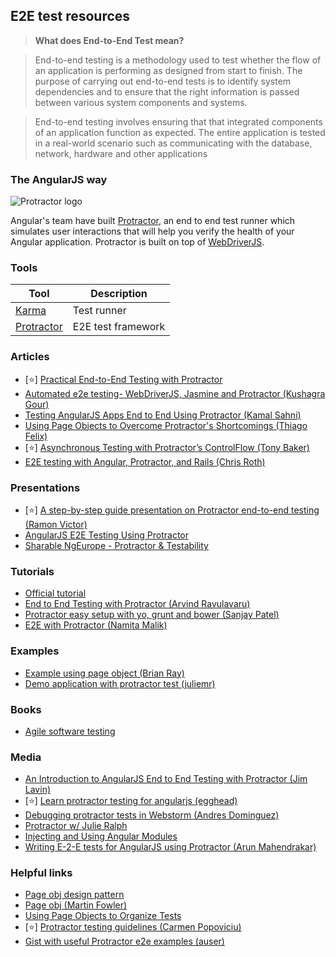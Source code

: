 ## E2E test resources
> **What does End-to-End Test mean?**


>End-to-end testing is a methodology used to test whether the flow of an application is performing as designed from start to finish. The purpose of carrying out end-to-end tests is to identify system dependencies and to ensure that the right information is passed between various system components and systems.


>End-to-end testing involves ensuring that that integrated components of an application function as expected. The entire application is tested in a real-world scenario such as communicating with the database, network, hardware and other applications 

 
### The AngularJS way
![Protractor logo](http://i57.tinypic.com/x3fme0.png)


Angular's team have built [Protractor](http://angular.github.io/protractor/#/), an end to end test runner which simulates user interactions that will help you verify the health of your Angular application.
Protractor is built on top of [WebDriverJS](https://code.google.com/p/selenium/wiki/WebDriverJs).

### Tools
Tool         | Description
------------ | -------------
[Karma](http://karma-runner.github.io/0.12/index.html) | Test runner
[Protractor](http://angular.github.io/protractor/#/) | E2E test framework

### Articles
* [:star:] [Practical End-to-End Testing with Protractor](http://www.ng-newsletter.com/posts/practical-protractor.html)
* [Automated e2e testing- WebDriverJS, Jasmine and Protractor (Kushagra Gour)](http://engineering.wingify.com/posts/e2e-testing-with-webdriverjs-jasmine/)
* [Testing AngularJS Apps End to End Using Protractor (Kamal Sahni)](http://engineering.wingify.com/posts/angularapp-e2e-testing-with-protractor/)
* [Using Page Objects to Overcome Protractor's Shortcomings (Thiago Felix)](http://www.thoughtworks.com/insights/blog/using-page-objects-overcome-protractors-shortcomings)
* [:star:] [Asynchronous Testing with Protractor’s ControlFlow (Tony Baker)](http://spin.atomicobject.com/2014/12/17/asynchronous-testing-protractor-angular/)
* [E2E testing with Angular, Protractor, and Rails (Chris Roth)](https://medium.com/how-we-build-fedora/e2e-testing-with-angular-protractor-and-rails-725fbefb8149)

### Presentations
* [:star:] [A step-by-step guide presentation on Protractor end-to-end testing (Ramon Victor)](http://ramonvictor.github.io/protractor/slides/#/)
* [AngularJS E2E Testing Using Protractor](https://docs.google.com/presentation/d/1QWFnYAur19R7RQ5KkLkLDMOMz5jrzNlBId3XBrwRNs8/edit#slide=id.p)
* [Sharable NgEurope - Protractor & Testability](https://docs.google.com/presentation/d/1ITWsMDGd6ArrP6KbGRLLzS9f9NMnyqozIdjtaj0Ek2c/edit#slide=id.g4928b62a1_0129)
	
### Tutorials
* [Official tutorial](http://angular.github.io/protractor/#/tutorial)
* [End to End Testing with Protractor (Arvind Ravulavaru)](http://thejackalofjavascript.com/end-to-end-testing-with-protractor/)
* [Protractor easy setup with yo, grunt and bower (Sanjay Patel)](http://www.codeorbits.com/blog/2014/01/26/angularjs-end-to-end-testing-with-protractor-easy-set-up-with-yeoman)
* [E2E with Protractor (Namita Malik)](http://codechutney.in/blog/angularjs/e2e-testing-with-protractor/)
	
### Examples
* [Example using page object (Brian Ray)](https://github.com/qualityshepherd/protractor_example)
* [Demo application with protractor test (juliemr)](https://github.com/juliemr/protractor-demo)
	
### Books
* [Agile software testing](http://info.thoughtworks.com/ebook-agile-software-testing)

### Media
* [An Introduction to AngularJS End to End Testing with Protractor (Jim Lavin)](https://www.youtube.com/watch?v=idb6hOxlyb8)
* [:star:] [Learn protractor testing for angularjs (egghead)](https://egghead.io/series/learn-protractor-testing-for-angularjs)
* [Debugging protractor tests in Webstorm (Andres Dominguez)](https://www.youtube.com/watch?v=VLMyI7QKcwg)
* [Protractor w/ Julie Ralph](http://devchat.tv/js-jabber/106-jsj-protractor-with-julie-ralph)
* [Injecting and Using Angular Modules ](https://masteringmean.com/lessons/599-Angular-e2e-Protractor-Testing-Injecting-and-Using-Angular-Modules)
* [Writing E-2-E tests for AngularJS using Protractor (Arun Mahendrakar)](https://www.youtube.com/watch?v=99Mh-rbeYOM)
	
### Helpful links
* [Page obj design pattern](https://code.google.com/p/selenium/wiki/PageObjects)
* [Page obj (Martin Fowler)](http://martinfowler.com/bliki/PageObject.html)
* [Using Page Objects to Organize Tests](https://github.com/angular/protractor/blob/master/docs/page-objects.md)
* [:star:] [Protractor testing guidelines (Carmen Popoviciu)](https://github.com/CarmenPopoviciu/protractor-testing-guidelines)
* [Gist with useful Protractor e2e examples (auser)](https://gist.github.com/auser/8415172)
